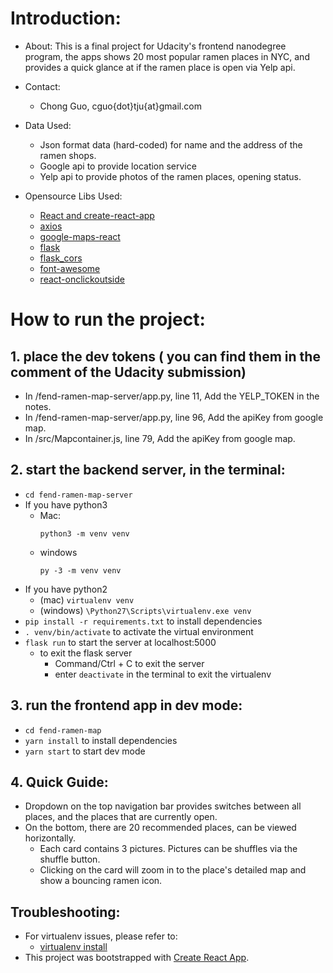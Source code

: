 # Introduction:

- About:
  This is a final project for Udacity's frontend nanodegree program, the apps shows 20 most popular ramen places in NYC, and provides a quick glance at if the ramen place is open via Yelp api.

- Contact:
  - Chong Guo, cguo{dot}tju{at}gmail.com

- Data Used:
  - Json format data (hard-coded) for name and the address of the ramen shops.
  - Google api to provide location service
  - Yelp api to provide photos of the ramen places, opening status.

- Opensource Libs Used:
  - [React and create-react-app](https://reactjs.org/)
  - [axios](https://github.com/axios/axios)
  - [google-maps-react](https://github.com/fullstackreact/google-maps-react)
  - [flask](http://flask.pocoo.org/docs/1.0/installation/#)
  - [flask_cors](http://flask-cors.readthedocs.io/en/latest/)
  - [font-awesome](https://fontawesome.com/)
  - [react-onclickoutside](https://github.com/Pomax/react-onclickoutside)

# How to run the project:

## 1. place the dev tokens ( you can find them in the comment of the Udacity submission)
- In /fend-ramen-map-server/app.py, line 11, Add the YELP_TOKEN in the notes.
- In /fend-ramen-map-server/app.py, line 96, Add the apiKey from google map.
- In /src/Mapcontainer.js, line 79, Add the apiKey from google map.

## 2. start the backend server, in the terminal:
- ```cd fend-ramen-map-server```
- If you have python3
  - Mac:
    ```
    python3 -m venv venv
    ```
  - windows
    ```
    py -3 -m venv venv
    ```
- If you have python2
  - (mac) ```virtualenv venv```
  - (windows) ```\Python27\Scripts\virtualenv.exe venv```
- ```pip install -r requirements.txt``` to install dependencies
- ```. venv/bin/activate``` to activate the virtual environment
- ```flask run``` to start the server at localhost:5000
  - to exit the flask server
    - Command/Ctrl + C to exit the server
    - enter ```deactivate``` in the terminal to exit the virtualenv

## 3. run the frontend app in dev mode:
- ```cd fend-ramen-map```
- ```yarn install``` to install dependencies
- ```yarn start``` to start dev mode

## 4. Quick Guide:
- Dropdown on the top navigation bar provides switches between all places, and the places that are currently open.
- On the bottom, there are 20 recommended places, can be viewed horizontally.
  - Each card contains 3 pictures. Pictures can be shuffles via the shuffle button.
  - Clicking on the card will zoom in to the place's detailed map and show a bouncing ramen icon.

## Troubleshooting:
- For virtualenv issues, please refer to:
  - [virtualenv install](http://flask.pocoo.org/docs/1.0/installation/#)
- This project was bootstrapped with [Create React App](https://github.com/facebookincubator/create-react-app).
